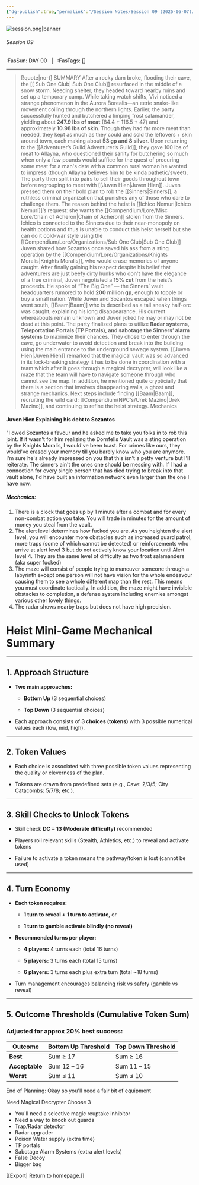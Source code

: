 ```yaml
---
{"dg-publish":true,"permalink":"/Session Notes/Session 09 (2025-06-07)/"}
---
```



![session.png|banner](/img/user/Assets/Images/Session.png)
###### Session 09
<span class="sub2">:FasSun: DAY 00 &nbsp; | &nbsp; :FasTags: []</span>
___

> [!quote|no-t] SUMMARY
>  After a rocky dam broke, flooding their cave, the [[ Sub One Club\| Sub One Club]] resurfaced in the middle of a snow storm. Needing shelter, they headed toward nearby ruins and set up a temporary camp. While taking watch shifts, Vivi noticed a strange phenomenon in the Aurora Borealis—an eerie snake-like movement coiling through the northern lights.
>  Earlier, the party successfully hunted and butchered a limping frost salamander, yielding about **247.9 lbs of meat** (84.4 + 116.5 + 47) and approximately **10.98 lbs of skin**. Though they had far more meat than needed, they kept as much as they could and sold the leftovers + skin around town, each making about **53 gp and 8 silver**. Upon returning to the [[Adventurer’s Guild\|Adventurer’s Guild]], they gave 100 lbs of meat to Allayna, who questioned their sanity for butchering so much when only a few pounds would suffice for the quest of procuring some meat for a man's date with a common rural woman he wanted to impress (though Allayna believes him to be kinda pathetic/sweet). 
>  The party then split into pairs to sell their goods throughout town before regrouping to meet with [[Juven Hien\|Juven Hien]]. Juven pressed them on their bold plan to rob the [[Sinners\|Sinners]], a ruthless criminal organization that punishes any of those who dare to challenge them.  The reason behind the heist is [[Ichico Nemuri\|Ichico Nemuri]]’s request: she wants the [[Compendium/Lore/Misc Lore/Chain of Acheron\|Chain of Acheron]] stolen from the Sinners. Ichico is connected to the Sinners due to their near-monopoly on health potions and thus is unable to conduct this heist herself but she can do it cold-war style using the [[Compendium/Lore/Organizations/Sub One Club\|Sub One Club]]
>  Juven shared how Sozantos once saved his ass from a sting operation by the [[Compendium/Lore/Organizations/Knights Moralis\|Knights Moralis]], who would erase memories of anyone caught. After finally gaining his respect despite his belief that adventurers are just beefy dirty hunks who don't have the elegance of a true criminal, Juven negotiated a **15% cut** from the heist’s proceeds. He spoke of “The Big One” — the Sinners’ vault headquarters rumored to hold **200 million gp**, enough to topple or buy a small nation. While Juven and Sozantos escaped when things went south, [[Baam\|Baam]] who is described as a tall sneaky half-orc was caught, explaining his long disappearance. His current whereabouts remain unknown and Juven joked he may or may not be dead at this point. 
>  The party finalized plans to utilize **Radar systems, Teleportation Portals (TP Portals), and sabotage the Sinners’ alarm systems** to maximize their chances. They chose to enter through the cave, go underwater to avoid detection and break into the building using the main entrance to the underground sewage system. [[Juven Hien\|Juven Hien]] remarked that the magical vault was so advanced in its lock-breaking strategy it has to be done in coordination with a team which after it goes through a magical decrypter, will look like a maze that the team will have to navigate someone through who cannot see the map. In addition, he mentioned quite crypticially that there is a section that involves disappearing walls, a ghost and strange mechanics. 
>  Next steps include finding [[Baam\|Baam]], recruiting the wild card:  [[Compendium/NPC's/Urek Mazino\|Urek Mazino]], and continuing to refine the heist strategy.
Mechanics



#### Juven Hien Explaining his debt to Sozantos
"I owed Sozantos a favour and he asked me to take you folks in to rob this joint. If it wasn't for him realizing the Dornfells Vault was a sting operation by the Knights Moralis, I would've been toast. For crimes like ours, they would've erased your memory till you barely know who you are anymore. I'm sure he's already impressed on you that this isn't a petty venture but I'll reiterate. The sinners ain't the ones one should be messing with. If I had a connection for every single person that has died trying to break into that vault alone, I'd have built an information network even larger than the one I have now.

##### Mechanics:
1. There is a clock that goes up by 1 minute after a combat and for every non-combat action you take. You will trade in minutes for the amount of money you steal from the vault. 
2. The alert level determines how fucked you are. As you heighten the alert level, you will encounter more obstacles such as increased guard patrol, more traps (some of which cannot be detected) or reinforcements who arrive at alert level 3 but do not actively know your location until Alert level 4.  They are the same level of difficulty as two frost salamanders (aka super fucked)
3. The maze will consist of people trying to maneuver someone through a labyrinth except one person will not have vision for the whole endeavour causing them to see a whole different map than the rest. This means you must coordinate tactically. In addition, the maze might have invisible obstacles to completion, a defense system including enemies amongst various other lovely things. 
4. The radar shows nearby traps but does not have high precision. 


# Heist Mini-Game Mechanical Summary

---

## 1. **Approach Structure**

- **Two main approaches:**
    
    - **Bottom Up** (3 sequential choices)
        
    - **Top Down** (3 sequential choices)
        
- Each approach consists of **3 choices (tokens)** with 3 possible numerical values each (low, mid, high).
    

---

## 2. **Token Values**

- Each choice is associated with three possible token values representing the quality or cleverness of the plan.
    
- Tokens are drawn from predefined sets (e.g., Cave: 2/3/5; City Catacombs: 5/7/8; etc.).
    

---

## 3. **Skill Checks to Unlock Tokens**

- Skill check **DC = 13 (Moderate difficulty)** recommended
    
- Players roll relevant skills (Stealth, Athletics, etc.) to reveal and activate tokens
    
- Failure to activate a token means the pathway/token is lost (cannot be used)
    

---

## 4. **Turn Economy**

- **Each token requires:**
    
    - **1 turn to reveal + 1 turn to activate**, or
        
    - **1 turn to gamble activate blindly (no reveal)**
        
- **Recommended turns per player:**
    
    - **4 players:** 4 turns each (total 16 turns)
        
    - **5 players:** 3 turns each (total 15 turns)
        
    - **6 players:** 3 turns each plus extra turn (total ~18 turns)
        
- Turn management encourages balancing risk vs safety (gamble vs reveal)
    

---

## 5. **Outcome Thresholds (Cumulative Token Sum)**

### Adjusted for approx 20% best success:

|Outcome|Bottom Up Threshold|Top Down Threshold|
|---|---|---|
|**Best**|Sum ≥ 17|Sum ≥ 16|
|**Acceptable**|Sum 12 – 16|Sum 11 – 15|
|**Worst**|Sum ≤ 11|Sum ≤ 10|

End of Planning: Okay so you'll need a fair bit of equipment

Need Magical Decrypter 
Choose 3
-  You'll need a selective magic reuptake inhibitor 
-  Need a way to knock out guards
-  Trap/Radar detector
-  Radar upgrader
-  Poison Water supply (extra time)
-  TP portals 
-  Sabotage Alarm Systems (extra alert levels)
- False Decoy 
-  Bigger bag


[[Export\| Return to homepage.]]